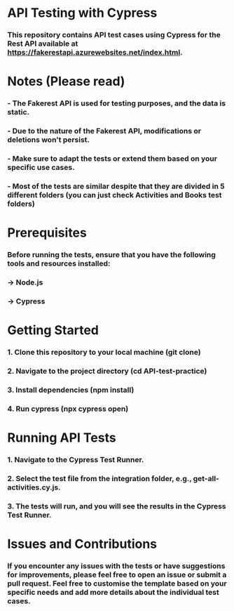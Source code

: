 # API Testing with Cypress
### This repository contains API test cases using Cypress for the Rest API available at https://fakerestapi.azurewebsites.net/index.html.

# Notes (Please read)
### - The Fakerest API is used for testing purposes, and the data is static.
### - Due to the nature of the Fakerest API, modifications or deletions won't persist.
### - Make sure to adapt the tests or extend them based on your specific use cases.
### - Most of the tests are similar despite that they are divided in 5 different folders (you can just check Activities and Books test folders) 

# Prerequisites
### Before running the tests, ensure that you have the following tools and resources installed:
### -> Node.js
### -> Cypress


# Getting Started
### 1. Clone this repository to your local machine (git clone)
### 2. Navigate to the project directory (cd API-test-practice)
### 3. Install dependencies (npm install)
### 4. Run cypress (npx cypress open)


# Running API Tests
### 1. Navigate to the Cypress Test Runner.
### 2. Select the test file from the integration folder, e.g., get-all-activities.cy.js.
### 3. The tests will run, and you will see the results in the Cypress Test Runner.


# Issues and Contributions
### If you encounter any issues with the tests or have suggestions for improvements, please feel free to open an issue or submit a pull request. Feel free to customise the template based on your specific needs and add more details about the individual test cases.